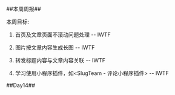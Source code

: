 ##本周周报##

本周目标:

1. 首页及文章页面不滚动问题处理 -- IWTF

2. 图片按文章内容生成长图  -- IWTF

3. 转发标题内容与文章内容关联 -- IWTF

4. 学习使用小程序插件，如<SlugTeam - 评论小程序插件> -- IWTF

##Day14##
